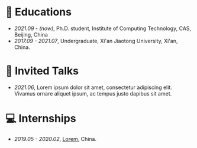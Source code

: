# 📖 Educations
- *2021.09 - (now)*, Ph.D. student, Institute of Computing Technology, CAS, Beijing, China 
- *2017.09 - 2021.07*, Undergraduate, Xi'an Jiaotong University, Xi'an, China.

# 💬 Invited Talks
- *2021.06*, Lorem ipsum dolor sit amet, consectetur adipiscing elit. Vivamus ornare aliquet ipsum, ac tempus justo dapibus sit amet. 

# 💻 Internships
- *2019.05 - 2020.02*, [Lorem](https://github.com/), China.